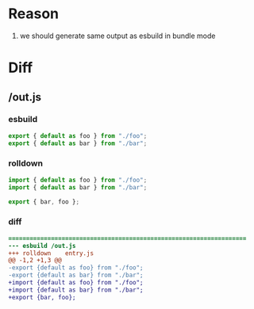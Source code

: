 # Reason
1. we should generate same output as esbuild in bundle mode
# Diff
## /out.js
### esbuild
```js
export { default as foo } from "./foo";
export { default as bar } from "./bar";
```
### rolldown
```js
import { default as foo } from "./foo";
import { default as bar } from "./bar";

export { bar, foo };
```
### diff
```diff
===================================================================
--- esbuild	/out.js
+++ rolldown	entry.js
@@ -1,2 +1,3 @@
-export {default as foo} from "./foo";
-export {default as bar} from "./bar";
+import {default as foo} from "./foo";
+import {default as bar} from "./bar";
+export {bar, foo};

```